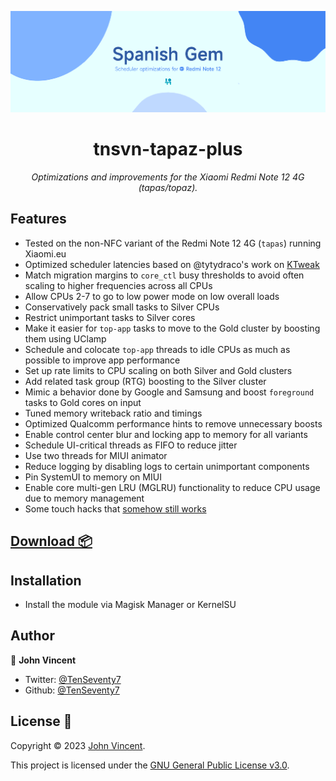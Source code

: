 
![project banner](resources/banner.png)

<h1 align="center">tnsvn-tapaz-plus</h1>
<p align="center">
  <i>Optimizations and improvements for the Xiaomi Redmi Note 12 4G (tapas/topaz).</i>
</p>

## Features

- Tested on the non-NFC variant of the Redmi Note 12 4G (`tapas`) running Xiaomi.eu
- Optimized scheduler latencies based on @tytydraco's work on [KTweak](https://github.com/tytydraco/KTweak)
- Match migration margins to `core_ctl` busy thresholds to avoid often scaling to higher frequencies across all CPUs
- Allow CPUs 2-7 to go to low power mode on low overall loads
- Conservatively pack small tasks to Silver CPUs
- Restrict unimportant tasks to Silver cores
- Make it easier for `top-app` tasks to move to the Gold cluster by boosting them using UClamp
- Schedule and colocate `top-app` threads to idle CPUs as much as possible to improve app performance
- Set up rate limits to CPU scaling on both Silver and Gold clusters
- Add related task group (RTG) boosting to the Silver cluster
- Mimic a behavior done by Google and Samsung and boost `foreground` tasks to Gold cores on input
- Tuned memory writeback ratio and timings
- Optimized Qualcomm performance hints to remove unnecessary boosts
- Enable control center blur and locking app to memory for all variants
- Schedule UI-critical threads as FIFO to reduce jitter
- Use two threads for MIUI animator
- Reduce logging by disabling logs to certain unimportant components
- Pin SystemUI to memory on MIUI
- Enable core multi-gen LRU (MGLRU) functionality to reduce CPU usage due to memory management
- Some touch hacks that [somehow still works](https://github.com/Ardjlon/android_device_xiaomi_surya/commit/e47375294471b38037db1a1c3541c82c4ad8a9be)

## [Download 📦](https://github.com/TenSeventy7/tnsvn-tapaz-plus/releases)

## Installation 
- Install the module via Magisk Manager or KernelSU

## Author

👤 **John Vincent**

* Twitter: [@TenSeventy7](https://twitter.com/TenSeventy7)
* Github: [@TenSeventy7](https://github.com/TenSeventy7)

## License 📝

Copyright © 2023 [John Vincent](https://github.com/TenSeventy7).

This project is licensed under the [GNU General Public License v3.0](LICENSE).

